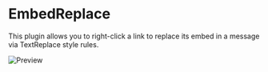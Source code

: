 # EmbedReplace

This plugin allows you to right-click a link to replace its embed in a message via TextReplace style rules.

![Preview](https://github.com/user-attachments/assets/f1533528-7269-4423-8511-2aecdcdad528)
